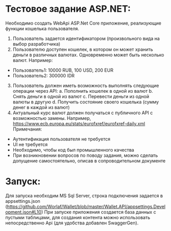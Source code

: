 # Тестовое задание ASP.NET:

Необходимо создать WebApi ASP.Net Core приложение, реализующие функции
кошелька пользователя.
1. Пользователь задается идентификатором (произвольного вида на выбор
разработчика)
2. Пользователю доступен кошелек, в котором он может хранить деньги в различных
валютах. Одновременно может быть несколько валют. Например:
- Пользователь1: 10000 RUB, 100 USD, 200 EUR
- Пользователь2: 300000 IDR
3. Пользователь должен иметь возможность выполнять следующие операции через
API:
a. Пополнить кошелек в одной из валют
b. Снять деньги в одной из валют
c. Перевести деньги из одной валюты в другую
d. Получить состояние своего кошелька (сумму денег в каждой из валют)
4. Актуальный курс валют должен получаться с публичного API с возможностью
замены. Например, https://www.ecb.europa.eu/stats/eurofxref/eurofxref-daily.xml
Примечания:
- Аутентификация пользователя не требуется
- UI не требуется
- Необходимо, чтобы код был промышленного качества
- При возникновении вопросов по поводу задания, можно сделать допущение
самостоятельно, описав в сопроводительном документе

# Запуск:
Для запуска необходим MS Sql Server, строка подключения задается в appsettings.json (https://github.com/Worlaf/Wallet/blob/master/Wallet.API/appsettings.Development.json#L10)
При запуске приложения создается база данных с пустыми таблицами, для создания контента можно использовать непосредственно Api (для удобства добавлен SwaggerGen).
